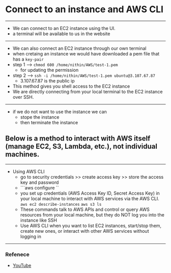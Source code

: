 # Connect to an instance and AWS CLI
---
* We can connect to an EC2 instance using the UI.
* a terminal will be available to us in the website
---
* We can also connect an EC2 instance through our own terminal 
* when cretaing an instance we would have downloaded a pem file that has a ```key-pair``` 
* step 1 --> ```chmod 600 /home/nithin/AWS/test-1.pem```
    * for updating the permission
* step 2 --> ```ssh -i /home/nithin/AWS/test-1.pem ubuntu@3.107.67.87```
    * 3.107.67.87 is the public ip
* This method gives you shell access to the EC2 instance
* We are directly connecting from your local terminal to the EC2 instance over SSH.
---
* if we do not want to use the instance we can 
    * stope the instance
    * then terminate the instance

## Below is a method to interact with AWS itself (manage EC2, S3, Lambda, etc.), not individual machines.
---
* Using AWS CLI
    * go to security credentials >> create access key >> store the access key and password
    * ```aws configure `` 
    * you set up credentials (AWS Access Key ID, Secret Access Key) in your local machine to interact with AWS services via the AWS CLI.
    ```aws ec2 describe-instances```
    ```aws s3 ls```
    * These commands talk to AWS APIs and control or query AWS resources from your local machine, but they do NOT log you into the instance like SSH
    * Use AWS CLI when you want to list EC2 instances, start/stop them, create new ones, or interact with other AWS services without logging in
---
### Refenece
* [YouTube](https://www.youtube.com/watch?v=cN4pt5KQ9eA&list=PLdpzxOOAlwvIKMhk8WhzN1pYoJ1YU8Csa&index=7)